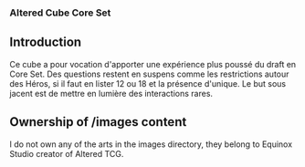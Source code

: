 ### Altered Cube Core Set

## Introduction

Ce cube a pour vocation d'apporter une expérience plus poussé du draft en Core
Set. Des questions restent en suspens comme les restrictions autour des Héros,
si il faut en lister 12 ou 18 et la présence d'unique. Le but sous jacent est
de mettre en lumière des interactions rares.

## Ownership of /images content

I do not own any of the arts in the images directory, they belong to Equinox
Studio creator of Altered TCG.
